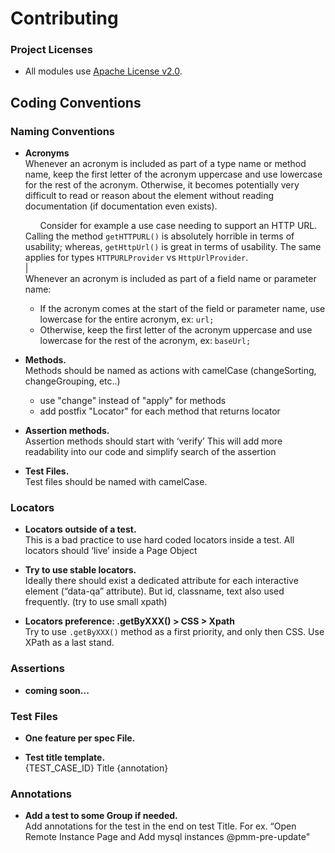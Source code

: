 # Contributing

### Project Licenses

- All modules use [Apache License v2.0](LICENSE.md).

## Coding Conventions

### Naming Conventions

* **Acronyms**  
  Whenever an acronym is included as part of a type name or method name, keep the first
letter of the acronym uppercase and use lowercase for the rest of the acronym. Otherwise,
it becomes potentially very difficult to read or reason about the element without
reading documentation (if documentation even exists).   

  &nbsp;&nbsp;&nbsp;&nbsp;&nbsp;&nbsp;Consider for example a use case needing to support an HTTP URL. Calling the method
`getHTTPURL()` is absolutely horrible in terms of usability; whereas, `getHttpUrl()` is
great in terms of usability. The same applies for types `HTTPURLProvider` vs
`HttpUrlProvider`.  
|  
  Whenever an acronym is included as part of a field name or parameter name:
  * If the acronym comes at the start of the field or parameter name, use lowercase for the entire acronym, ex: `url;`
  * Otherwise, keep the first letter of the acronym uppercase and use lowercase for the rest of the acronym, ex: `baseUrl;`


* **Methods.**   
  Methods should be named as actions  with camelCase (changeSorting, changeGrouping, etc..)
  * use "change" instead of "apply" for methods
  * add postfix "Locator" for each method that returns locator


* **Assertion methods.**  
  Assertion methods should start with ‘verify’ This will add more readability into our code and simplify search of the assertion


* **Test Files.**   
  Test files should be named with camelCase.

### Locators

* **Locators outside of a test.**   
  This is a bad practice to use hard coded locators inside a test. All locators should ‘live’ inside a Page Object


* **Try to use stable locators.**   
  Ideally there should exist a dedicated attribute for each interactive element (“data-qa” attribute). But id, classname, text also used frequently. (try to use small xpath)


* **Locators preference: .getByXXX() > CSS > Xpath**  
  Try to use `.getByXXX()` method as a first priority, and only then CSS. Use XPath as a last stand. 

### Assertions

* **coming soon...**  


### Test Files

* **One feature per spec File.**  



* **Test title template.**  
 {TEST_CASE_ID} Title {annotation}

### Annotations

* **Add a test to some Group if needed.**  
  Add annotations for the test in the end on test Title. For ex. “Open Remote Instance Page and Add mysql instances @pmm-pre-update"